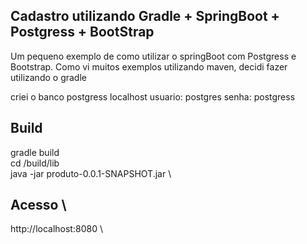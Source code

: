 ## Cadastro utilizando Gradle + SpringBoot + Postgress + BootStrap

Um pequeno exemplo de como utilizar o springBoot com Postgress e Bootstrap.
Como vi muitos exemplos utilizando maven, decidi fazer utilizando o gradle

criei o banco postgress localhost 
usuario: postgres 
senha: postgress 

## Build
gradle build \
cd /build/lib \
java -jar produto-0.0.1-SNAPSHOT.jar \ 
## Acesso \
http://localhost:8080 \

